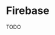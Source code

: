 # Firebase

<!--
https://www.youtube.com/watch?v=vUe91uOx7R0
https://www.linkedin.com/learning/firebase-essential-training/firebase-stop-reinventing-the-wheel
-->

TODO
